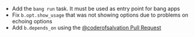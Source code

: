 * Add the `bang run` task. It must be used as entry point for bang apps
* Fix `b.opt.show_usage` that was not showing options due to problems on echoing options
* Add `b.depends_on` using the [@coderofsalvation Pull Request](https://github.com/bellthoven/bangsh/pull/10)
